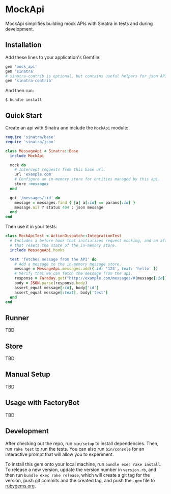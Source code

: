 # MockApi

MockApi simplifies building mock APIs with Sinatra in tests and during development.

## Installation

Add these lines to your application's Gemfile:

```ruby
gem 'mock_api'
gem 'sinatra'
# sinatra-contrib is optional, but contains useful helpers for json APIs
gem 'sinatra-contrib'
```

And then run:

    $ bundle install

## Quick Start

Create an api with Sinatra and include the `MockApi` module:

```ruby
require 'sinatra/base'
require 'sinatra/json'

class MessageApi < Sinatra::Base
  include MockApi

  mock do
    # Intercept requests from this base url.
    url 'example.com'
    # Configure an in-memory store for entities managed by this api.
    store :messages
  end

  get '/messages/:id' do
    message = messages.find { |a| a[:id] == params[:id] }
    message.nil ? status 404 : json message
  end
end
```

Then use it in your tests:

```ruby
class MockApiTest < ActionDispatch::IntegrationTest
  # Includes a before hook that initializes request mocking, and an after hook
  # that resets the state of the in-memory store.
  include MessageApi.hooks

  test 'fetches message from the API' do
    # Add a message to the in-memory message store.
    message = MessageApi.messages.add({ id: '123', text: 'hello' })
    # Verify that we can fetch the message from the api.
    response = Faraday.get("http://example.com/messages/#{message[:id]}")
    body = JSON.parse(response.body)
    assert_equal message[:id], body['id']
    assert_equal message[:text], body['text']
  end
end
```

## Runner

TBD

## Store

TBD

## Manual Setup

TBD

## Usage with FactoryBot

TBD

## Development

After checking out the repo, run `bin/setup` to install dependencies. Then, run `rake test` to run the tests. You can also run `bin/console` for an interactive prompt that will allow you to experiment.

To install this gem onto your local machine, run `bundle exec rake install`. To release a new version, update the version number in `version.rb`, and then run `bundle exec rake release`, which will create a git tag for the version, push git commits and the created tag, and push the `.gem` file to [rubygems.org](https://rubygems.org).

